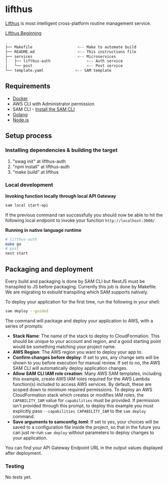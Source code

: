 # lifthus

[Lifthus](https://www.lifthus.com)
is most intelligent cross-platform routine management service.

[Lifthus Beginning](https://docs.google.com/presentation/d/1UiRTRIvArtJDfQevNZeZTeK4EXtu1o76/edit?usp=sharing&ouid=108170774438783580095&rtpof=true&sd=true)

```bash
.
├── Makefile                    <-- Make to automate build
├── README.md                   <-- This instructions file
├── services                    <-- Microservices
│   ├── lifthus-auth                <-- Auth service
│   └── post                        <-- Post service
└── template.yaml              <-- SAM template
```

## Requirements

- [Docker](https://www.docker.com/community-edition)
- AWS CLI with Administrator permission
- SAM CLI - [Install the SAM CLI](https://docs.aws.amazon.com/serverless-application-model/latest/developerguide/serverless-sam-cli-install.html)
- [Golang](https://golang.org)
- [Node.js](https://nodejs.org/en/)

## Setup process

### Installing dependencies & building the target

1. "swag init" at lifthus-auth
2. "npm install" at lifthus-auth
3. "make build" at lifthus

### Local development

**Invoking function locally through local API Gateway**

```bash
sam local start-api
```

If the previous command ran successfully you should now be able to hit the following local endpoint to invoke your function `http://localhost:3000/`

**Running in native language runtime**

```bash
# lifthus-auth
make go
# post
nest start
```

## Packaging and deployment

Every build and packaging is done by SAM CLI but NestJS must be transpiled to JS before packaging.
Currently this job is done by Makefile. We are migrating to esbuild transpiling which SAM supports natively.

To deploy your application for the first time, run the following in your shell:

```bash
sam deploy --guided
```

The command will package and deploy your application to AWS, with a series of prompts:

- **Stack Name**: The name of the stack to deploy to CloudFormation. This should be unique to your account and region, and a good starting point would be something matching your project name.
- **AWS Region**: The AWS region you want to deploy your app to.
- **Confirm changes before deploy**: If set to yes, any change sets will be shown to you before execution for manual review. If set to no, the AWS SAM CLI will automatically deploy application changes.
- **Allow SAM CLI IAM role creation**: Many AWS SAM templates, including this example, create AWS IAM roles required for the AWS Lambda function(s) included to access AWS services. By default, these are scoped down to minimum required permissions. To deploy an AWS CloudFormation stack which creates or modifies IAM roles, the `CAPABILITY_IAM` value for `capabilities` must be provided. If permission isn't provided through this prompt, to deploy this example you must explicitly pass `--capabilities CAPABILITY_IAM` to the `sam deploy` command.
- **Save arguments to samconfig.toml**: If set to yes, your choices will be saved to a configuration file inside the project, so that in the future you can just re-run `sam deploy` without parameters to deploy changes to your application.

You can find your API Gateway Endpoint URL in the output values displayed after deployment.

### Testing

No tests yet.
